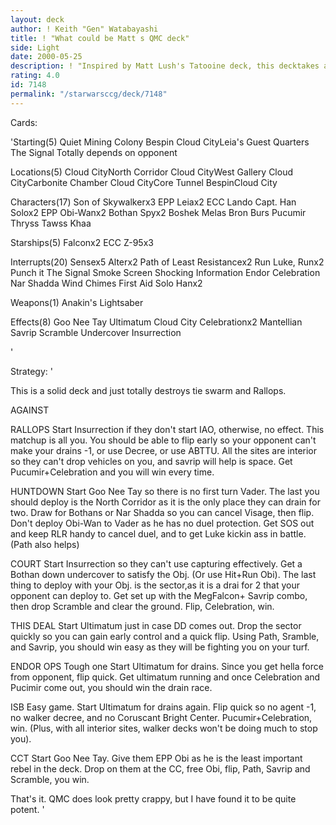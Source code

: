 ```yaml
---
layout: deck
author: ! Keith "Gen" Watabayashi
title: ! "What could be Matt s QMC deck"
side: Light
date: 2000-05-25
description: ! "Inspired by Matt Lush's Tatooine deck, this decktakes advantage of the objective to set up massgeneration and celebration."
rating: 4.0
id: 7148
permalink: "/starwarsccg/deck/7148"
---
```

Cards: 

'Starting(5)
Quiet Mining Colony
Bespin
Cloud CityLeia's Guest Quarters
The Signal
Totally depends on opponent

Locations(5)
Cloud CityNorth Corridor
Cloud CityWest Gallery
Cloud CityCarbonite Chamber
Cloud CityCore Tunnel
BespinCloud City

Characters(17)
Son of Skywalkerx3
EPP Leiax2
ECC Lando
Capt. Han Solox2
EPP Obi-Wanx2
Bothan Spyx2
Boshek
Melas
Bron Burs
Pucumir Thryss
Tawss Khaa

Starships(5)
Falconx2
ECC Z-95x3

Interrupts(20)
Sensex5
Alterx2
Path of Least Resistancex2
Run Luke, Runx2
Punch it
The Signal
Smoke Screen
Shocking Information
Endor Celebration
Nar Shadda Wind Chimes
First Aid
Solo Hanx2

Weapons(1)
Anakin's Lightsaber

Effects(8)
Goo Nee Tay
Ultimatum
Cloud City Celebrationx2
Mantellian Savrip
Scramble
Undercover
Insurrection

'

Strategy: '

This is a solid deck and just totally destroys tie swarm and Rallops.

AGAINST

RALLOPS Start Insurrection if they don't start IAO, otherwise, no effect. This matchup is all you. You should be able to flip early so
your opponent can't make your drains -1, or use Decree, or use ABTTU. All the sites are interior so they can't drop vehicles on you, and
savrip will help is space. Get Pucumir+Celebration and you will win every time.

HUNTDOWN Start Goo Nee Tay so there is no first turn Vader. The last you should deploy is the North Corridor as it is the only place
they can drain for two. Draw for Bothans or Nar Shadda so you can cancel Visage, then flip. Don't deploy Obi-Wan to Vader as he has
no duel protection. Get SOS out and keep RLR handy to cancel duel, and to get Luke kickin ass in battle. (Path also helps)

COURT Start Insurrection so they can't use capturing effectively. Get a Bothan down undercover to satisfy the Obj. (Or use Hit+Run Obi).
The last thing to deploy with your Obj. is the sector,as it is a drai for 2 that your opponent can deploy to. Get set up with the MegFalcon+
Savrip combo, then drop Scramble and clear the ground. Flip, Celebration, win.

THIS DEAL Start Ultimatum just in case DD comes out. Drop the sector quickly so you can gain early control and a quick flip. Using Path, Sramble,
and Savrip, you should win easy as they will be fighting you on your turf.

ENDOR OPS Tough one Start Ultimatum for drains. Since you get hella force from opponent, flip quick. Get ultimatum running and once Celebration
and Pucimir come out, you should win the drain race.

ISB Easy game. Start Ultimatum for drains again. Flip quick so no agent -1, no walker decree, and no Coruscant Bright Center. Pucumir+Celebration,
win. (Plus, with all interior sites, walker decks won't be doing much to stop you).

CCT Start Goo Nee Tay. Give them EPP Obi as he is the least important rebel in the deck. Drop on them at the CC, free Obi, flip, Path, Savrip and
Scramble, you win.

That's it. QMC does look pretty crappy, but I have found it to be quite potent.
'
